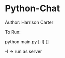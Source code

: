 # Python-Chat

Author: Harrison Carter

To Run:

python main.py [-l] <port number> [<server address>]

-l -> run as server